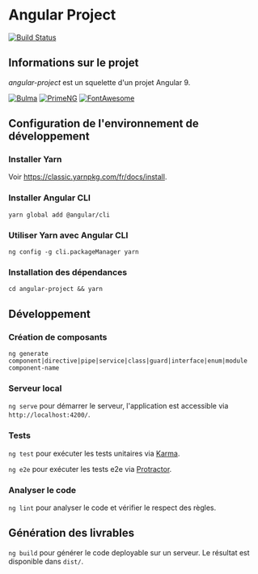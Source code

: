 # Angular Project

[![Build Status](https://travis-ci.com/Sydher/angular-project.svg?branch=master)](https://travis-ci.com/Sydher/angular-project)

## Informations sur le projet

*angular-project* est un squelette d'un projet Angular 9.

[![Bulma](https://img.shields.io/badge/Bulma-0.8.0-blue.svg)](https://bulma.io/)
[![PrimeNG](https://img.shields.io/badge/PrimeNG-9.0.0-blue.svg)](https://primefaces.org/primeng/#/)
[![FontAwesome](https://img.shields.io/badge/FontAwesome-5.12.1-blue.svg)](https://fontawesome.com/)

## Configuration de l'environnement de développement

### Installer Yarn

Voir https://classic.yarnpkg.com/fr/docs/install.

### Installer Angular CLI

`yarn global add @angular/cli`

### Utiliser Yarn avec Angular CLI

`ng config -g cli.packageManager yarn`

### Installation des dépendances

`cd angular-project && yarn`

## Développement

### Création de composants

`ng generate component|directive|pipe|service|class|guard|interface|enum|module component-name`

### Serveur local

`ng serve` pour démarrer le serveur, l'application est accessible via `http://localhost:4200/`.

### Tests

`ng test` pour exécuter les tests unitaires via [Karma](https://karma-runner.github.io).

`ng e2e` pour exécuter les tests e2e via [Protractor](http://www.protractortest.org/).

### Analyser le code

`ng lint` pour analyser le code et vérifier le respect des règles.

## Génération des livrables

`ng build` pour générer le code deployable sur un serveur.
Le résultat est disponible dans `dist/`.
